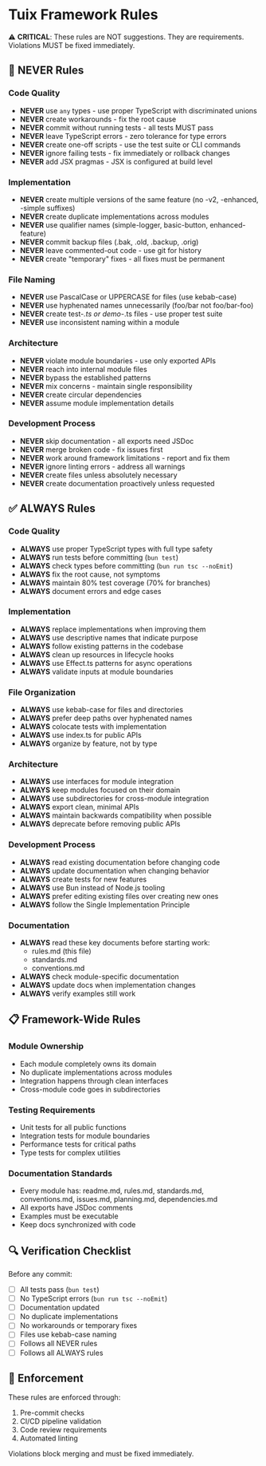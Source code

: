 # Tuix Framework Rules

⚠️ **CRITICAL**: These rules are NOT suggestions. They are requirements. Violations MUST be fixed immediately.

## 🚫 NEVER Rules

### Code Quality
- **NEVER** use `any` types - use proper TypeScript with discriminated unions
- **NEVER** create workarounds - fix the root cause
- **NEVER** commit without running tests - all tests MUST pass
- **NEVER** leave TypeScript errors - zero tolerance for type errors
- **NEVER** create one-off scripts - use the test suite or CLI commands
- **NEVER** ignore failing tests - fix immediately or rollback changes
- **NEVER** add JSX pragmas - JSX is configured at build level

### Implementation
- **NEVER** create multiple versions of the same feature (no -v2, -enhanced, -simple suffixes)
- **NEVER** create duplicate implementations across modules
- **NEVER** use qualifier names (simple-logger, basic-button, enhanced-feature)
- **NEVER** commit backup files (.bak, .old, .backup, .orig)
- **NEVER** leave commented-out code - use git for history
- **NEVER** create "temporary" fixes - all fixes must be permanent

### File Naming
- **NEVER** use PascalCase or UPPERCASE for files (use kebab-case)
- **NEVER** use hyphenated names unnecessarily (foo/bar not foo/bar-foo)
- **NEVER** create test-*.ts or demo-*.ts files - use proper test suite
- **NEVER** use inconsistent naming within a module

### Architecture
- **NEVER** violate module boundaries - use only exported APIs
- **NEVER** reach into internal module files
- **NEVER** bypass the established patterns
- **NEVER** mix concerns - maintain single responsibility
- **NEVER** create circular dependencies
- **NEVER** assume module implementation details

### Development Process
- **NEVER** skip documentation - all exports need JSDoc
- **NEVER** merge broken code - fix issues first
- **NEVER** work around framework limitations - report and fix them
- **NEVER** ignore linting errors - address all warnings
- **NEVER** create files unless absolutely necessary
- **NEVER** create documentation proactively unless requested

## ✅ ALWAYS Rules

### Code Quality
- **ALWAYS** use proper TypeScript types with full type safety
- **ALWAYS** run tests before committing (`bun test`)
- **ALWAYS** check types before committing (`bun run tsc --noEmit`)
- **ALWAYS** fix the root cause, not symptoms
- **ALWAYS** maintain 80% test coverage (70% for branches)
- **ALWAYS** document errors and edge cases

### Implementation
- **ALWAYS** replace implementations when improving them
- **ALWAYS** use descriptive names that indicate purpose
- **ALWAYS** follow existing patterns in the codebase
- **ALWAYS** clean up resources in lifecycle hooks
- **ALWAYS** use Effect.ts patterns for async operations
- **ALWAYS** validate inputs at module boundaries

### File Organization
- **ALWAYS** use kebab-case for files and directories
- **ALWAYS** prefer deep paths over hyphenated names
- **ALWAYS** colocate tests with implementation
- **ALWAYS** use index.ts for public APIs
- **ALWAYS** organize by feature, not by type

### Architecture
- **ALWAYS** use interfaces for module integration
- **ALWAYS** keep modules focused on their domain
- **ALWAYS** use subdirectories for cross-module integration
- **ALWAYS** export clean, minimal APIs
- **ALWAYS** maintain backwards compatibility when possible
- **ALWAYS** deprecate before removing public APIs

### Development Process
- **ALWAYS** read existing documentation before changing code
- **ALWAYS** update documentation when changing behavior
- **ALWAYS** create tests for new features
- **ALWAYS** use Bun instead of Node.js tooling
- **ALWAYS** prefer editing existing files over creating new ones
- **ALWAYS** follow the Single Implementation Principle

### Documentation
- **ALWAYS** read these key documents before starting work:
  - rules.md (this file)
  - standards.md
  - conventions.md
- **ALWAYS** check module-specific documentation
- **ALWAYS** update docs when implementation changes
- **ALWAYS** verify examples still work

## 📋 Framework-Wide Rules

### Module Ownership
- Each module completely owns its domain
- No duplicate implementations across modules
- Integration happens through clean interfaces
- Cross-module code goes in subdirectories

### Testing Requirements
- Unit tests for all public functions
- Integration tests for module boundaries
- Performance tests for critical paths
- Type tests for complex utilities

### Documentation Standards
- Every module has: readme.md, rules.md, standards.md, conventions.md, issues.md, planning.md, dependencies.md
- All exports have JSDoc comments
- Examples must be executable
- Keep docs synchronized with code

## 🔍 Verification Checklist

Before any commit:
- [ ] All tests pass (`bun test`)
- [ ] No TypeScript errors (`bun run tsc --noEmit`)
- [ ] Documentation updated
- [ ] No duplicate implementations
- [ ] No workarounds or temporary fixes
- [ ] Files use kebab-case naming
- [ ] Follows all NEVER rules
- [ ] Follows all ALWAYS rules

## 🚨 Enforcement

These rules are enforced through:
1. Pre-commit checks
2. CI/CD pipeline validation
3. Code review requirements
4. Automated linting

Violations block merging and must be fixed immediately.